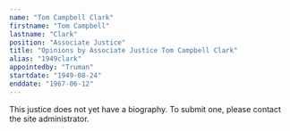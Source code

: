 ```yaml
---
name: "Tom Campbell Clark"
firstname: "Tom Campbell"
lastname: "Clark"
position: "Associate Justice"
title: "Opinions by Associate Justice Tom Campbell Clark"
alias: "1949clark"
appointedby: "Truman"
startdate: "1949-08-24"
enddate: "1967-06-12"
---
```

This justice does not yet have a biography. To submit one, please contact the site administrator.
